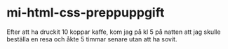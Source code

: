 # mi-html-css-preppuppgift
Efter att ha druckit 10 koppar kaffe, kom jag på kl 5 på natten att jag skulle beställa en resa och åkte 5 timmar senare utan att ha sovit.

